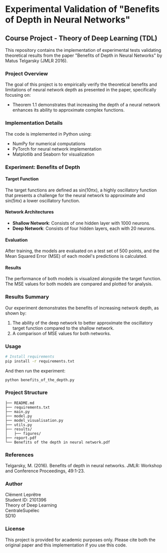 # Experimental Validation of "Benefits of Depth in Neural Networks"

## Course Project - Theory of Deep Learning (TDL)
This repository contains the implementation of experimental tests validating theoretical results from the paper "Benefits of Depth in Neural Networks" by Matus Telgarsky (JMLR 2016).

### Project Overview
The goal of this project is to empirically verify the theoretical benefits and limitations of neural network depth as presented in the paper, specifically focusing on:
- Theorem 1.1 demonstrates that increasing the depth of a neural network enhances its ability to approximate complex functions. 

### Implementation Details
The code is implemented in Python using:
- NumPy for numerical computations
- PyTorch for neural network implementation
- Matplotlib and Seaborn for visualization

### Experiment: Benefits of Depth
#### Target Function
The target functions are defined as sin(10πx), a highly oscillatory function that presents a challenge for the neural network to approximate and sin(5πx) a lower oscillatory function.

#### Network Architectures
- **Shallow Network**: Consists of one hidden layer with 1000 neurons.
- **Deep Network**: Consists of four hidden layers, each with 20 neurons.

#### Evaluation
After training, the models are evaluated on a test set of 500 points, and the Mean Squared Error (MSE) of each model's predictions is calculated.

#### Results
The performance of both models is visualized alongside the target function. The MSE values for both models are compared and plotted for analysis.

### Results Summary
Our experiment demonstrates the benefits of increasing network depth, as shown by:
1. The ability of the deep network to better approximate the oscillatory target function compared to the shallow network.
2. A comparison of MSE values for both networks.

### Usage
```bash
# Install requirements
pip install -r requirements.txt
```
And then run the experiment:
```bash
python benefits_of_the_depth.py
```

### Project Structure
```
├── README.md
├── requirements.txt
├── main.py
├── model.py
├── model_visualisation.py
├── utils.py
├── results/
│   ├── figures/
├── report.pdf
└── Benefits of the depth in neural network.pdf
```

### References
Telgarsky, M. (2016). Benefits of depth in neural networks. JMLR: Workshop and Conference Proceedings, 49:1-23.

### Author  
Clément Leprêtre  
Student ID: 2101396  
Theory of Deep Learning  
CentraleSupélec  
SD10

### License
This project is provided for academic purposes only. Please cite both the original paper and this implementation if you use this code.
